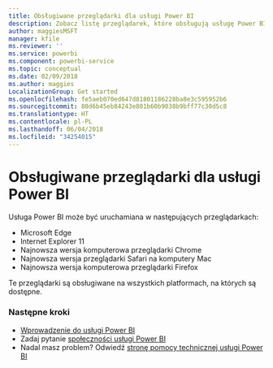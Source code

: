 ```yaml
---
title: Obsługiwane przeglądarki dla usługi Power BI
description: Zobacz listę przeglądarek, które obsługują usługę Power BI
author: maggiesMSFT
manager: kfile
ms.reviewer: ''
ms.service: powerbi
ms.component: powerbi-service
ms.topic: conceptual
ms.date: 02/09/2018
ms.author: maggies
LocalizationGroup: Get started
ms.openlocfilehash: fe5aeb070ed647d81801186228ba8e3c595952b6
ms.sourcegitcommit: 80d6b45eb84243e801b60b9038b9bff77c30d5c8
ms.translationtype: HT
ms.contentlocale: pl-PL
ms.lasthandoff: 06/04/2018
ms.locfileid: "34254015"
---
```

# <a name="supported-browsers-for-power-bi"></a>Obsługiwane przeglądarki dla usługi Power BI
Usługa Power BI może być uruchamiana w następujących przeglądarkach:

* Microsoft Edge
* Internet Explorer 11
* Najnowsza wersja komputerowa przeglądarki Chrome
* Najnowsza wersja przeglądarki Safari na komputery Mac
* Najnowsza wersja komputerowa przeglądarki Firefox

Te przeglądarki są obsługiwane na wszystkich platformach, na których są dostępne.

### <a name="next-steps"></a>Następne kroki
* [Wprowadzenie do usługi Power BI](service-get-started.md)
* Zadaj pytanie [społeczności usługi Power BI](http://community.powerbi.com/)
* Nadal masz problem? Odwiedź [stronę pomocy technicznej usługi Power BI](https://powerbi.microsoft.com/support/)

